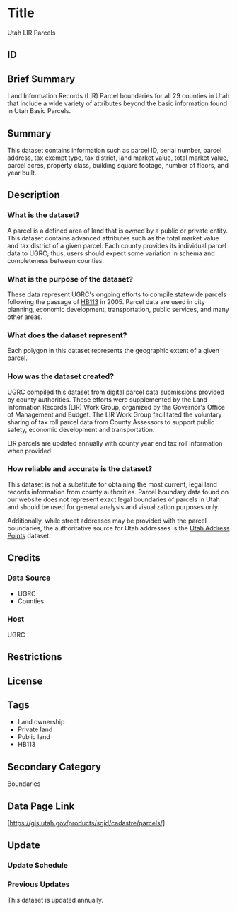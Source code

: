 # Title

Utah LIR Parcels

## ID

## Brief Summary

Land Information Records (LIR) Parcel boundaries for all 29 counties in Utah that include a wide variety of attributes beyond the basic information found in Utah Basic Parcels.

## Summary

This dataset contains information such as parcel ID, serial number, parcel address, tax exempt type, tax district, land market value, total market value, parcel acres, property class, building square footage, number of floors, and year built.

## Description

### What is the dataset?

A parcel is a defined area of land that is owned by a public or private entity. This dataset contains advanced attributes such as the total market value and tax district of a given parcel. Each county provides its individual parcel data to UGRC; thus, users should expect some variation in schema and completeness between counties.

### What is the purpose of the dataset?

These data represent UGRC's ongoing efforts to compile statewide parcels following the passage of [HB113](https://le.utah.gov/~2005/bills/hbillenr/HB0113.htm) in 2005. Parcel data are used in city planning, economic development, transportation, public services, and many other areas.

### What does the dataset represent?

Each polygon in this dataset represents the geographic extent of a given parcel.

### How was the dataset created?

UGRC compiled this dataset from digital parcel data submissions provided by county authorities. These efforts were supplemented by the Land Information Records (LIR) Work Group, organized by the Governor's Office of Management and Budget. The LIR Work Group facilitated the voluntary sharing of tax roll parcel data from County Assessors to support public safety, economic development and transportation.

LIR parcels are updated annually with county year end tax roll information when provided.

### How reliable and accurate is the dataset?

This dataset is not a substitute for obtaining the most current, legal land records information from county authorities. Parcel boundary data found on our website does not represent exact legal boundaries of parcels in Utah and should be used for general analysis and visualization purposes only.

Additionally, while street addresses may be provided with the parcel boundaries, the authoritative source for Utah addresses is the [Utah Address Points](https://gis.utah.gov/products/sgid/location/address-points/) dataset.

## Credits

### Data Source

- UGRC
- Counties

### Host

UGRC

## Restrictions

## License

## Tags

- Land ownership
- Private land
- Public land
- HB113

## Secondary Category

Boundaries

## Data Page Link

[https://gis.utah.gov/products/sgid/cadastre/parcels/]

## Update

### Update Schedule

### Previous Updates

This dataset is updated annually.
